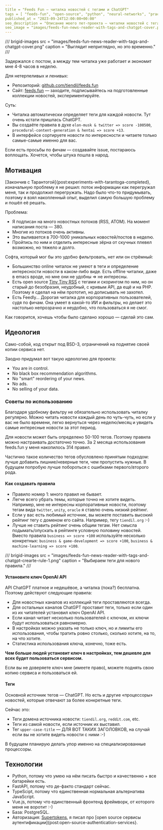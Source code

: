 ```yaml
---
title = "Feeds Fun — читалка новостей с тегами и ChatGPT"
tags = [ "feeds-fun", "open-source", "python", "neural-networks", "practice", "development", "tarantoga", "exocortex",]
published_at = "2023-09-24T12:00:00+00:00"
seo_description = "Описание моего пет-проекта — читалки новостей с тегами и ChatGPT."
seo_image = "images/feeds-fun-news-reader-with-tags-and-chatgpt-cover.png"
---
```


/// brigid-images
src = "images/feeds-fun-news-reader-with-tags-and-chatgpt-cover.png"
caption = "Выглядит неприглядно, но это временно."
///

Задержался с постом, а между тем читалка уже работает и экономит мне 4-8 часов в неделю.

Для нетерпеливых и ленивых:

- Репозиторий: [github.com/tiendil/feeds.fun](https://github.com/Tiendil/feeds.fun)
- Сайт: [feeds.fun](https://feeds.fun/) — заходите, подписывайтесь на подготовленные коллекции новостей, экспериментируйте.

Суть:

- Читалка автоматически определяет теги для каждой новости. Тут очень кстати пришлась ChatGPT.
- Вы создаёте правила в духе `elon-musk & twitter => score -100500`, `procedural-content-generation & hentai => score +13`.
- В интерфейсе сортируете новости по интересности и читаете только самые-самые именно для вас.

Если есть просьбы по фичам — создавайте issue, постараюсь воплощать. Хочется, чтобы штука пошла в народ.

<!-- more -->

## Мотивация

[Закончив с Тарантогой]{post:experiments-with-tarantoga-completed}, изначальную проблему я не решил: поток информации как перегружал меня, так и продолжил перегружать. Надо было что-то придумывать, поэтому я взял накопленный опыт, выделил самую большую проблему и пошёл её решать.

Проблема:

- Я подписан на много новостных потоков (RSS, ATOM). На момент написания поста — 380.
- Многие из потоков очень активны.
- Это выливается в 700-1000 уникальных новостей/постов в неделю.
- Пройтись по ним и отделить интересные зёрна от скучных плевел возможно, но тяжело и долго.

Софта, который мог бы это удобно фильтровать, нет или он стрёмный:

- Большинство online читалок не умеют в теги и определение интересности новости в каком-либо виде. Есть offline читалки, даже в emacs вроде, но мне они не удобны => не интересны.
- Есть open source [Tiny Tiny RSS](https://tt-rss.org/) с тегами и скорингом по ним, но он старый до безобразия, неудобный, с кривым API, да ещё и на PHP. Поэтому я сделал на нём прототип, но дописывать не захотел.
- Есть Feedly… Дорогая читалка для корпоративных пользователей, судя по фичам. Она умеет в какой-то ИИ и фильтры, но делает это настолько непрозрачно и неудобно, что пользоваться я не смог.

Как говорится, хочешь чтобы было сделано хорошо — сделай это сам.

## Идеология

Само-собой, код открыт под BSD-3, ограничений на поднятие своей копии сервиса нет.

Заодно придумал вот такую идеологию для проекта:

- You are in control.
- No black box recommendation algorithms.
- No "smart" reordering of your news.
- No ads.
- No selling of your data.

### Советы по использованию

Благодаря удобному фильтру не обязательно использовать читалку регулярно. Можно читать новости каждый день по чуть-чуть, но если у вас не было времени, легко вернуться через неделю/месяц и увидеть самые интересные новости за этот период.

Для новости может быть определено 50-100 тегов. Поэтому правила можно настраивать достаточно точно. За 2 месяца использования feeds.fun у меня накопилось 314 правил.

Частично такое количество тегов обусловлено принятым подходом: лучше добавить лишние/неверные теги, чем пропустить нужные. В будущем попробую лучше побороться с ошибками первого/второго рода.

#### Как создавать правила

- Правило номер 1: много правил не бывает.
- Легче всего убрать темы, которые точно не хотите видеть. Например, мне не интересны корпоративные новости, поэтому тегам вида `twitter`, `unity`, `oracle` я ставлю очень низкий рейтинг.
- Если у вас есть любимый источник, вы можете поставить высокий рейтинг тегу с доменом его сайта. Например, тегу `tiendil.org` :-)
- Лучше не ставить рейтинг очень общим тегам. Нет смысла подымать/опускать в рейтинге условную половину новостей. Вместо правила `business => score +100` используйте несколько конкретных: `business & game-development => score +100`, `business & machine-learning => score +100`.

/// brigid-images
src = "images/feeds-fun-news-reader-with-tags-and-chatgpt-crearte-rule-1.png"
caption = "Выбираем теги для нового правила."
///

#### Установите ключ OpenAI API

API ChatGPT платное и недешёвое, а читалка (пока?) бесплатна. Поэтому действуют следующие правила:

- Для новостных каналов из коллекций теги проставляются всегда.
- Для остальных каналов ChatGPT проставит теги, только если один из их читателей установил ключ OpenAI API.
- Если канал читает несколько пользователей с ключом, их ключи будут использоваться равномерно.
- В настройках можно указать не только ключ, но и лимиты его использования, чтобы тратить ровно столько, сколько хотите, на то, на что хотите.
- Статистика использования ключа, конечно, тоже есть.

**Чем больше людей установит ключ в настройках, тем дешевле для всех будет пользоваться сервисом.**

Если вы не доверяете ключ мне (имеете право), можете поднять свою копию сервиса и пользоваться ей.

#### Теги

Основной источник тегов — ChatGPT. Но есть и другие «процессоры» новостей, которые отвечают за более конкретные теги.

Сейчас это:

- Теги домена источника новости: `tiendil.org`, `reddit.com`, etc.
- Теги из самой новости, если источник их выставил.
- Тег `upper-case-title` — ДЛЯ ВОТ ТАКИХ ЗАГОЛОВКОВ, на случай если вы не хотите видеть новости с ними :-)

В будущем планирую делать упор именно на специализированные процессоры.

## Технологии

- Python, потому что умею на нём писать быстро и качественно + все батарейки есть.
- FastAPI, потому что де-факто стандарт сейчас.
- TypeScipt, потому что единственная нормальная альтернатива JavaScript.
- Vue.js, потому что единственный фронтенд фреймворк, от которого меня не воротит :-)
- База: PostgreSQL.
- Авторизация: [Supertokens](https://supertokens.com/), я писал про [open source сервисы аутентификации]{post:open-source-authentication-services}.
